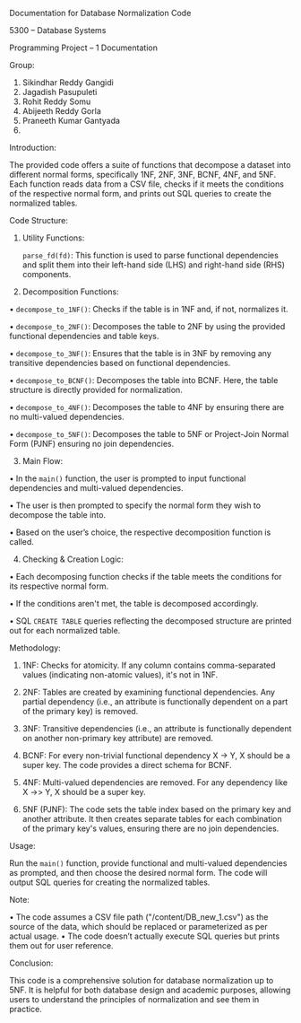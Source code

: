 Documentation for Database Normalization Code

5300 – Database Systems

Programming Project – 1 Documentation

Group:

1.	Sikindhar Reddy Gangidi
2.	Jagadish Pasupuleti
3.	Rohit Reddy Somu
4.	Abijeeth Reddy Gorla
5.	Praneeth Kumar Gantyada
6.	
Introduction:

The provided code offers a suite of functions that decompose a dataset into different normal forms, specifically 1NF, 2NF, 3NF, BCNF, 4NF, and 5NF. Each function reads data from a CSV file, checks if it meets the conditions of the respective normal form, and prints out SQL queries to create the normalized tables.

Code Structure:

1. Utility Functions: 

      `parse_fd(fd)`: This function is used to parse functional dependencies and split them into their left-hand side (LHS) and right-hand side (RHS) components.

2. Decomposition Functions:

•	`decompose_to_1NF()`: Checks if the table is in 1NF and, if not, normalizes it.

•	`decompose_to_2NF()`: Decomposes the table to 2NF by using the provided functional dependencies and table keys.

•	`decompose_to_3NF()`: Ensures that the table is in 3NF by removing any transitive dependencies based on functional dependencies.

•	`decompose_to_BCNF()`: Decomposes the table into BCNF. Here, the table structure is directly provided for normalization.

•	`decompose_to_4NF()`: Decomposes the table to 4NF by ensuring there are no multi-valued dependencies.

•	`decompose_to_5NF()`: Decomposes the table to 5NF or Project-Join Normal Form (PJNF) ensuring no join dependencies.

3. Main Flow:
    
•	In the `main()` function, the user is prompted to input functional dependencies and multi-valued dependencies.

•	The user is then prompted to specify the normal form they wish to decompose the table into. 

•	Based on the user’s choice, the respective decomposition function is called.

4. Checking & Creation Logic:

•	Each decomposing function checks if the table meets the conditions for its respective normal form.

•	If the conditions aren't met, the table is decomposed accordingly.

•	SQL `CREATE TABLE` queries reflecting the decomposed structure are printed out for each normalized table.

Methodology:

1. 1NF: Checks for atomicity. If any column contains comma-separated values (indicating non-atomic values), it's not in 1NF.

2. 2NF: Tables are created by examining functional dependencies. Any partial dependency (i.e., an attribute is functionally dependent on a part of the primary key) is removed.

3. 3NF: Transitive dependencies (i.e., an attribute is functionally dependent on another non-primary key attribute) are removed.

4. BCNF: For every non-trivial functional dependency X -> Y, X should be a super key. The code provides a direct schema for BCNF.

5. 4NF: Multi-valued dependencies are removed. For any dependency like X ->> Y, X should be a super key.

6. 5NF (PJNF): The code sets the table index based on the primary key and another attribute. It then creates separate tables for each combination of the primary key's values, ensuring there are no join dependencies.

 Usage:

Run the `main()` function, provide functional and multi-valued dependencies as prompted, and then choose the desired normal form. The code will output SQL queries for creating the normalized tables. 

Note:

•	The code assumes a CSV file path ("/content/DB_new_1.csv") as the source of the data, which should be replaced or parameterized as per actual usage.
•	The code doesn’t actually execute SQL queries but prints them out for user reference.

Conclusion:

This code is a comprehensive solution for database normalization up to 5NF. It is helpful for both database design and academic purposes, allowing users to understand the principles of normalization and see them in practice.
